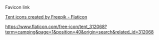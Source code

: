 Favicon link

<a href="https://www.flaticon.com/free-icons/tent" title="tent icons">Tent icons created by Freepik - Flaticon</a>

https://www.flaticon.com/free-icon/tent_312068?term=camping&page=1&position=40&origin=search&related_id=312068
